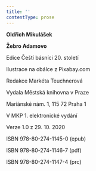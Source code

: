 ```yaml
---
title: ''
contentType: prose
---
```


**Oldřich Mikulášek**

**Žebro Adamovo**

Edice Čeští básníci 20. století

Ilustrace na obálce z Pixabay.com

Redakce Markéta Teuchnerová

Vydala Městská knihovna v Praze

Mariánské nám. 1, 115 72 Praha 1

V MKP 1. elektronické vydání

Verze 1.0 z 29. 10. 2020

ISBN 978-80-274-1145-0 (epub)

ISBN 978-80-274-1146-7 (pdf)

ISBN 978-80-274-1147-4 (prc)
